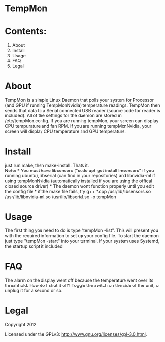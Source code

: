 TempMon
=======


Contents:
=========

1.  About
2.  Install
3.  Usage
4.  FAQ
5.  Legal


About
=====
TempMon is a simple Linux Daemon that polls your system for Processor (and GPU if running TempMonNvidia) temperature readings.  TempMon then sends that data to a Serial connected USB reader (source code for reader is included).  All of the settings for the daemon are stored in /etc/tempMon.config.  If you are running tempMon, your screen can display CPU tempurature and fan RPM.  If you are running tempMonNvidia, your screen will display CPU temperature and GPU temperature.

Install
=======
just run make, then make-install.  Thats it.  
Note: 
    *  You must have libsensors ("sudo apt-get install lmsensors" if you running ubuntu), libserial (can find in your repositories) and libnvidia-ml if using tempMonNvidia (automatically installed if you are using the offical closed source driver)
	* The daemon wont function properly until you edit the config file
	* if the make file fails, try g++ *.cpp /usr/lib/libsensors.so  /usr/lib/libnvidia-ml.so /usr/lib/libserial.so -o tempMon
	
Usage
=====
The first thing you need to do is type "tempMon -list".  This will present you with the required information to set up your config file.  To start the daemon just type "tempMon -start" into your terminal.  If your system uses Systemd, the startup script it included

FAQ
===
The alarm on the display went off because the temperature went over its threshhold.  How do I shut it off?
    Toggle the switch on the side of the unit, or unplug it for a second or so.
	
Legal 
==========
Copyright 2012 

Licensed under the GPLv3: http://www.gnu.org/licenses/gpl-3.0.html.
